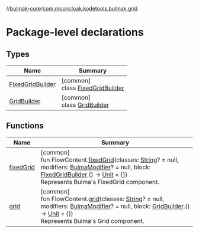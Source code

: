 //[bulmak-core](../../index.md)/[com.mooncloak.kodetools.bulmak.grid](index.md)

# Package-level declarations

## Types

| Name | Summary |
|---|---|
| [FixedGridBuilder](-fixed-grid-builder/index.md) | [common]<br>class [FixedGridBuilder](-fixed-grid-builder/index.md) |
| [GridBuilder](-grid-builder/index.md) | [common]<br>class [GridBuilder](-grid-builder/index.md) |

## Functions

| Name | Summary |
|---|---|
| [fixedGrid](fixed-grid.md) | [common]<br>fun FlowContent.[fixedGrid](fixed-grid.md)(classes: [String](https://kotlinlang.org/api/core/kotlin-stdlib/kotlin/-string/index.html)? = null, modifiers: [BulmaModifier](../com.mooncloak.kodetools.bulmak.modifier/-bulma-modifier/index.md)? = null, block: [FixedGridBuilder](-fixed-grid-builder/index.md).() -&gt; [Unit](https://kotlinlang.org/api/core/kotlin-stdlib/kotlin/-unit/index.html) = {})<br>Represents Bulma's FixedGrid component. |
| [grid](grid.md) | [common]<br>fun FlowContent.[grid](grid.md)(classes: [String](https://kotlinlang.org/api/core/kotlin-stdlib/kotlin/-string/index.html)? = null, modifiers: [BulmaModifier](../com.mooncloak.kodetools.bulmak.modifier/-bulma-modifier/index.md)? = null, block: [GridBuilder](-grid-builder/index.md).() -&gt; [Unit](https://kotlinlang.org/api/core/kotlin-stdlib/kotlin/-unit/index.html) = {})<br>Represents Bulma's Grid component. |
